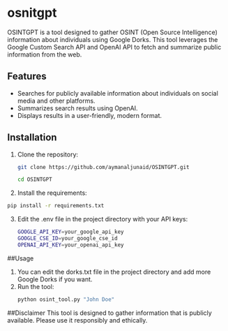 # osnitgpt
OSINTGPT is a tool designed to gather OSINT (Open Source Intelligence) information about individuals using Google Dorks. This tool leverages the Google Custom Search API and OpenAI API to fetch and summarize public information from the web.

## Features

- Searches for publicly available information about individuals on social media and other platforms.
- Summarizes search results using OpenAI.
- Displays results in a user-friendly, modern format.

## Installation

1. Clone the repository:
   ```bash
   git clone https://github.com/aymanaljunaid/OSINTGPT.git
   ```
   ```bash
   cd OSINTGPT
   ```

2. Install the requirements:
  ```bash
  pip install -r requirements.txt
  ```

3. Edit the .env file in the project directory with your API keys:
   ```bash
   GOOGLE_API_KEY=your_google_api_key
   GOOGLE_CSE_ID=your_google_cse_id
   OPENAI_API_KEY=your_openai_api_key
   ```
##Usage

1. You can edit the dorks.txt file in the project directory and add more Google Dorks if you want.
2. Run the tool:
   ```bash
   python osint_tool.py "John Doe"
   ```

##Disclaimer
This tool is designed to gather information that is publicly available. Please use it responsibly and ethically.
